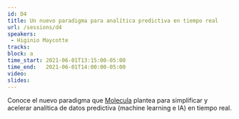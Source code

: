 ```yaml
---
id: D4
title: Un nuevo paradigma para analítica predictiva en tiempo real
url: /sessions/d4
speakers:
 - Higinio Maycotte
tracks:
block: a
time_start: 2021-06-01T13:15:00-05:00
time_end:   2021-06-01T14:00:00-05:00
video:
slides:
---
```


Conoce el nuevo paradigma que [Molecula](https://molecula.com) plantea para simplificar y acelerar analítica de datos predictiva (machine learning e IA) en tiempo real.


